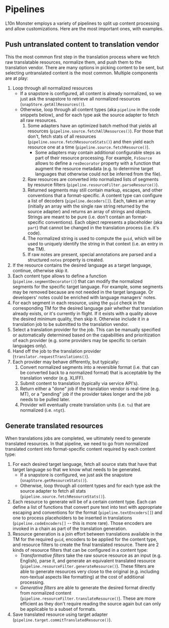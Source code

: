 # Pipelines

L10n Monster employs a variety of pipelines to split up content processing and allow customizations. Here are the most important ones, with examples.

## Push untranslated content to translation vendor

This the most common first step in the translation process where we fetch raw translatable resources, normalize them, and push them to the translation vendor. There are many options in picking content to be sent, but selecting untranslated content is the most common. Multiple components are at play:

1. Loop through all normalized resources
    * If a snapstore is configured, all content is already normalized, so we just ask the snapstore to retrieve all normalized resources (`snapStore.getAllResources()`).
    * Otherwise, loop through all content types (aka `pipeline` in the code snippets below), and for each type ask the source adapter to fetch all raw resources.
        1. Some adapters have an optimized batch method that yields all resources (`pipeline.source.fetchAllResources()`). For those that don't, fetch stats of all resources (`pipeline.source.fetchResourceStats()`) and then yield each resource one at a time (`pipeline.source.fetchResource()`).
            * Some adapters may contain additional configurable steps as part of their resource processing. For example, `FsSource` allows to define a `resDecorator` property with a function that augment the resource metadata (e.g. to determine target languages that otherwise could not be inferred from the file).
        2. Raw resources are converted into normalized lists of segments by resource filters (`pipeline.resourceFilter.parseResource()`).
        3. Returned segments may still contain markup, escapes, and other conventions that a format-specific. A content type can configure a list of decoders (`pipeline.decoders[]`). Each, takes an array (initially an array with the single raw string returned by the source adapter) and returns an array of strings and objects. Strings are meant to be pure (i.e. don't contain an format-specific conventions). Each object represents a placeholder (aka `part`) that cannot be changed in the translation process (i.e. it's code).
        4. The normalized string is used to compute the `guid`, which will be used to uniquely identify the string in that context (i.e. an entry in the TM).
        5. If raw notes are present, special annotations are parsed and a structured `notes` property is created.
2. If the resource contains the desired language as a target language, continue, otherwise skip it.
3. Each content type allows to define a function (`pipeline.segmentDecorator()`) that can modify the normalized segments for the specific target language. For example, some segments may be removed because are not needed in the target language. Or developers' notes could be enriched with language managers' notes.
4. For each segment in each resource, using the `guid` check in the corresponding TM for the desired language pair whether that translation already exists, or it's currently in flight. If it exists with a quality above the desired minimum quality, then skip it. Otherwise include it in a translation job to be submitted to the translation vendor.
5. Select a translation provider for the job. This can be manually specified or automatically determined based on the capabilities and prioritization of each provider (e.g. some providers may be specific to certain languages only).
6. Hand off the job to the translation provider (`translator.requestTranslations()`).
7. Each provider may behave differently, but typically:
    1. Convert normalized segments into a reversible format (i.e. that can be converted back to a normalized format) that is acceptable by the translation vendor (e.g. XLIFF).
    2. Submit content to translation (typically via service API's).
    3. Return either a "done" job if the translation vendor is real-time (e.g. MT), or a "pending" job if the provider takes longer and the job needs to be pulled later.
    4. Provider will eventually create translation units (i.e. `tu`) that are normalized (i.e. `ntgt`).

## Generate translated resources

When translations jobs are completed, we ultimately need to generate translated resources. In that pipeline, we need to go from normalized translated content into format-specific content required by each content type:

1. For each desired target language, fetch all source stats that have that target language so that we know what needs to be generated.
    * If a snapstore is configured, we just ask the snapstore (`snapStore.getResourceStats()`).
    * Otherwise, loop through all content types and for each type ask the source adapter to fetch all stats (`pipeline.source.fetchResourceStats()`).
2. Each resource to generate will be of a certain content type. Each can define a list of functions that convert pure text into text with appropriate escaping and conventions for the format (`pipeline.textEncoders[]`) and one to process placeholders to be inserted in translations (`pipeline.codeEncoders[]` -- this is more rare). Those encoders are invoked in a chain as part of the translation generation.
3. Resource generation is a join effort between translations available in the TM for the required `guid`, encoders to be applied for the content type, and resource filters to create the final translated resource. There are 2 kinds of resource filters that can be configured in a content type:
    * *Transformative filters* take the raw source resource as an input (e.g. English), parse it, and generate an equivalent translated resource (`pipeline.resourceFilter.generateResource()`). These filters are able to generate resources very close to the original (e.g. including non-textual aspects like formatting) at the cost of additional processing.
    * *Generative filters* are able to generate the desired format directly from normalized content (`pipeline.resourceFilter.translateResource()`). These are more efficient as they don't require reading the source again but can only be applicable to a subset of formats.
4. Save translated resource using target adapter (`pipeline.target.commitTranslatedResource()`).
